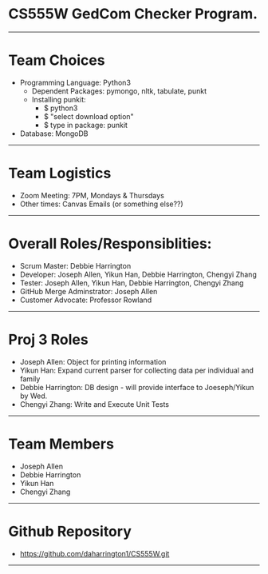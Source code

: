 # CS555W GedCom Checker Program.
---
# Team Choices
* Programming Language: Python3
   * Dependent Packages: pymongo, nltk, tabulate, punkt
   * Installing punkit: 
      * $ python3
      * $ "select download option"
      * $ type in package: punkit
* Database: MongoDB
---
# Team Logistics
* Zoom Meeting: 7PM, Mondays & Thursdays
* Other times: Canvas Emails (or something else??)
---
# Overall Roles/Responsiblities: 
* Scrum Master: Debbie Harrington
* Developer: Joseph Allen, Yikun Han, Debbie Harrington, Chengyi Zhang
* Tester: Joseph Allen, Yikun Han, Debbie Harrington, Chengyi Zhang
* GitHub Merge Adminstrator: Joseph Allen
* Customer Advocate: Professor Rowland
---
# Proj 3 Roles  
* Joseph Allen: Object for printing information
* Yikun Han: Expand current parser for collecting data per individual and family
* Debbie Harrington: DB design - will provide interface to Joeseph/Yikun by Wed.
* Chengyi Zhang: Write and Execute Unit Tests
---

# Team Members
* Joseph Allen
* Debbie Harrington
* Yikun Han
* Chengyi Zhang
---
# Github Repository
* https://github.com/daharrington1/CS555W.git
---

